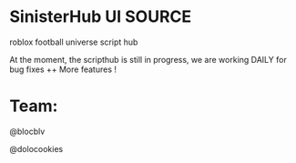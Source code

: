 # SinisterHub UI SOURCE
roblox football universe script hub


At the moment, the scripthub is still in progress, we are working DAILY for bug fixes ++ More features !


# Team:

@blocblv

@dolocookies
